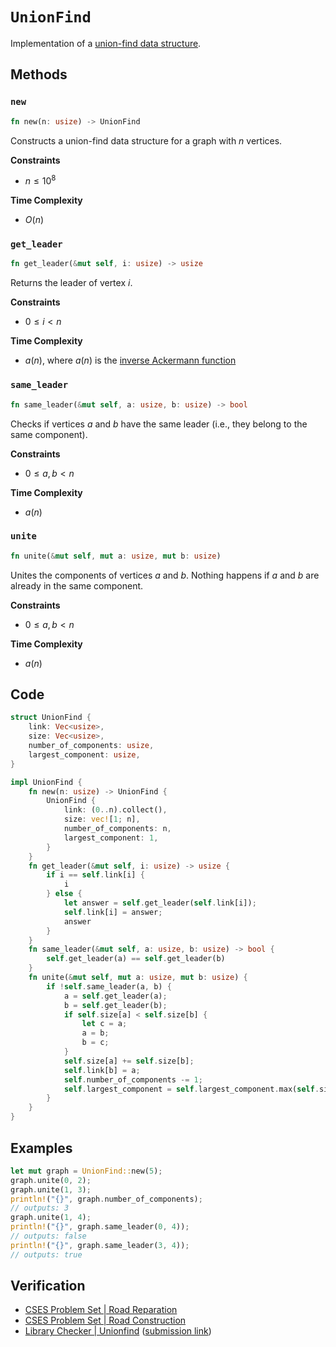 # `UnionFind`
Implementation of a [union-find data structure](https://en.wikipedia.org/wiki/Disjoint-set_data_structure).

## Methods
### `new`
```rust
fn new(n: usize) -> UnionFind
```

Constructs a union-find data structure for a graph with $n$ vertices.

**Constraints**
- $n \le 10^{8}$

**Time Complexity**
- $O(n)$

### `get_leader`
```rust
fn get_leader(&mut self, i: usize) -> usize
```

Returns the leader of vertex $i$.

**Constraints**
- $0 \le i < n$

**Time Complexity**
- $a(n)$, where $a(n)$ is the [inverse Ackermann function](https://en.wikipedia.org/wiki/Ackermann_function#Inverse)

### `same_leader`
```rust
fn same_leader(&mut self, a: usize, b: usize) -> bool
```

Checks if vertices $a$ and $b$ have the same leader (i.e., they belong to the same component).

**Constraints**
- $0 \le a, b < n$

**Time Complexity**
- $a(n)$

### `unite`
```rust
fn unite(&mut self, mut a: usize, mut b: usize)
```

Unites the components of vertices $a$ and $b$. Nothing happens if $a$ and $b$ are already in the same component.

**Constraints**
- $0 \le a, b < n$

**Time Complexity**
- $a(n)$

## Code
```rust
struct UnionFind {
    link: Vec<usize>,
    size: Vec<usize>,
    number_of_components: usize,
    largest_component: usize,
}

impl UnionFind {
    fn new(n: usize) -> UnionFind {
        UnionFind {
            link: (0..n).collect(),
            size: vec![1; n],
            number_of_components: n,
            largest_component: 1,
        }
    }
    fn get_leader(&mut self, i: usize) -> usize {
        if i == self.link[i] {
            i
        } else {
            let answer = self.get_leader(self.link[i]);
            self.link[i] = answer;
            answer
        }
    }
    fn same_leader(&mut self, a: usize, b: usize) -> bool {
        self.get_leader(a) == self.get_leader(b)
    }
    fn unite(&mut self, mut a: usize, mut b: usize) {
	    if !self.same_leader(a, b) {
	        a = self.get_leader(a);
	        b = self.get_leader(b);
	        if self.size[a] < self.size[b] {
	            let c = a;
	            a = b;
	            b = c;
	        }
	        self.size[a] += self.size[b];
	        self.link[b] = a;
	        self.number_of_components -= 1;
	        self.largest_component = self.largest_component.max(self.size[a]);
        }
    }
}
```

## Examples
```rust
let mut graph = UnionFind::new(5);
graph.unite(0, 2);
graph.unite(1, 3);
println!("{}", graph.number_of_components);
// outputs: 3
graph.unite(1, 4);
println!("{}", graph.same_leader(0, 4));
// outputs: false
println!("{}", graph.same_leader(3, 4));
// outputs: true
```

## Verification
- [CSES Problem Set | Road Reparation](https://cses.fi/problemset/task/1675/)
- [CSES Problem Set | Road Construction](https://cses.fi/problemset/task/1676/)
- [Library Checker | Unionfind](https://judge.yosupo.jp/problem/unionfind) ([submission link](https://judge.yosupo.jp/submission/94676))